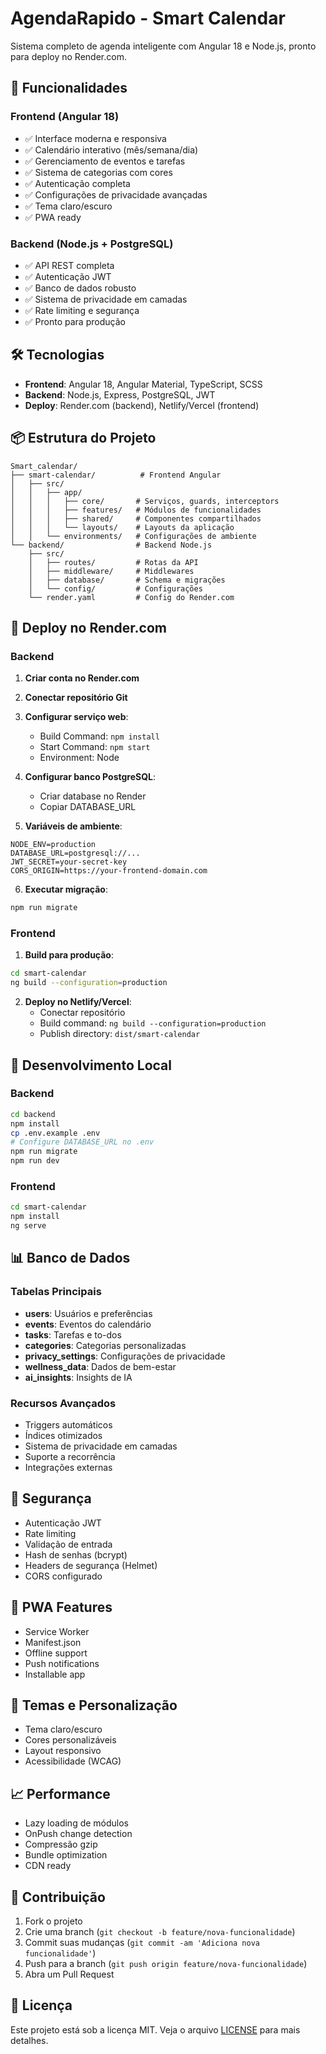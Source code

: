 # AgendaRapido - Smart Calendar

Sistema completo de agenda inteligente com Angular 18 e Node.js, pronto para deploy no Render.com.

## 🚀 Funcionalidades

### Frontend (Angular 18)
- ✅ Interface moderna e responsiva
- ✅ Calendário interativo (mês/semana/dia)
- ✅ Gerenciamento de eventos e tarefas
- ✅ Sistema de categorias com cores
- ✅ Autenticação completa
- ✅ Configurações de privacidade avançadas
- ✅ Tema claro/escuro
- ✅ PWA ready

### Backend (Node.js + PostgreSQL)
- ✅ API REST completa
- ✅ Autenticação JWT
- ✅ Banco de dados robusto
- ✅ Sistema de privacidade em camadas
- ✅ Rate limiting e segurança
- ✅ Pronto para produção

## 🛠️ Tecnologias

- **Frontend**: Angular 18, Angular Material, TypeScript, SCSS
- **Backend**: Node.js, Express, PostgreSQL, JWT
- **Deploy**: Render.com (backend), Netlify/Vercel (frontend)

## 📦 Estrutura do Projeto

```
Smart_calendar/
├── smart-calendar/          # Frontend Angular
│   ├── src/
│   │   ├── app/
│   │   │   ├── core/       # Serviços, guards, interceptors
│   │   │   ├── features/   # Módulos de funcionalidades
│   │   │   ├── shared/     # Componentes compartilhados
│   │   │   └── layouts/    # Layouts da aplicação
│   │   └── environments/   # Configurações de ambiente
└── backend/                # Backend Node.js
    ├── src/
    │   ├── routes/         # Rotas da API
    │   ├── middleware/     # Middlewares
    │   ├── database/       # Schema e migrações
    │   └── config/         # Configurações
    └── render.yaml         # Config do Render.com
```

## 🚀 Deploy no Render.com

### Backend

1. **Criar conta no Render.com**
2. **Conectar repositório Git**
3. **Configurar serviço web**:
   - Build Command: `npm install`
   - Start Command: `npm start`
   - Environment: Node

4. **Configurar banco PostgreSQL**:
   - Criar database no Render
   - Copiar DATABASE_URL

5. **Variáveis de ambiente**:
```env
NODE_ENV=production
DATABASE_URL=postgresql://...
JWT_SECRET=your-secret-key
CORS_ORIGIN=https://your-frontend-domain.com
```

6. **Executar migração**:
```bash
npm run migrate
```

### Frontend

1. **Build para produção**:
```bash
cd smart-calendar
ng build --configuration=production
```

2. **Deploy no Netlify/Vercel**:
   - Conectar repositório
   - Build command: `ng build --configuration=production`
   - Publish directory: `dist/smart-calendar`

## 🔧 Desenvolvimento Local

### Backend
```bash
cd backend
npm install
cp .env.example .env
# Configure DATABASE_URL no .env
npm run migrate
npm run dev
```

### Frontend
```bash
cd smart-calendar
npm install
ng serve
```

## 📊 Banco de Dados

### Tabelas Principais
- **users**: Usuários e preferências
- **events**: Eventos do calendário
- **tasks**: Tarefas e to-dos
- **categories**: Categorias personalizadas
- **privacy_settings**: Configurações de privacidade
- **wellness_data**: Dados de bem-estar
- **ai_insights**: Insights de IA

### Recursos Avançados
- Triggers automáticos
- Índices otimizados
- Sistema de privacidade em camadas
- Suporte a recorrência
- Integrações externas

## 🔐 Segurança

- Autenticação JWT
- Rate limiting
- Validação de entrada
- Hash de senhas (bcrypt)
- Headers de segurança (Helmet)
- CORS configurado

## 📱 PWA Features

- Service Worker
- Manifest.json
- Offline support
- Push notifications
- Installable app

## 🎨 Temas e Personalização

- Tema claro/escuro
- Cores personalizáveis
- Layout responsivo
- Acessibilidade (WCAG)

## 📈 Performance

- Lazy loading de módulos
- OnPush change detection
- Compressão gzip
- Bundle optimization
- CDN ready

## 🤝 Contribuição

1. Fork o projeto
2. Crie uma branch (`git checkout -b feature/nova-funcionalidade`)
3. Commit suas mudanças (`git commit -am 'Adiciona nova funcionalidade'`)
4. Push para a branch (`git push origin feature/nova-funcionalidade`)
5. Abra um Pull Request

## 📄 Licença

Este projeto está sob a licença MIT. Veja o arquivo [LICENSE](LICENSE) para mais detalhes.